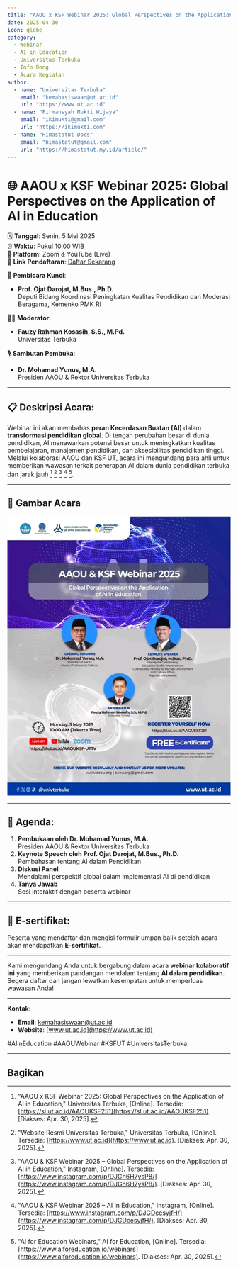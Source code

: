 ```yaml
---
title: "AAOU x KSF Webinar 2025: Global Perspectives on the Application of AI in Education"
date: 2025-04-30
icon: globe
category:
  - Webinar
  - AI in Education
  - Universitas Terbuka
  - Info Dong
  - Acara Kegiatan
author:
  - name: "Universitas Terbuka"
    email: "kemahasiswaan@ut.ac.id"
    url: "https://www.ut.ac.id"
  - name: "Firmansyah Mukti Wijaya"
    email: "ikimukti@gmail.com"
    url: "https://ikimukti.com"
  - name: "Himastatut Docs"
    email: "himastatut@gmail.com"
    url: "https://himastatut.my.id/article/"
---
```


# 🌐 AAOU x KSF Webinar 2025: Global Perspectives on the Application of AI in Education

🗓 **Tanggal**: Senin, 5 Mei 2025  
⏰ **Waktu**: Pukul 10.00 WIB  
📍 **Platform**: Zoom & YouTube (Live)  
🔗 **Link Pendaftaran**: [Daftar Sekarang](https://sl.ut.ac.id/AAOUKSF251)

🎤 **Pembicara Kunci**:  
- **Prof. Ojat Darojat, M.Bus., Ph.D.**  
  Deputi Bidang Koordinasi Peningkatan Kualitas Pendidikan dan Moderasi Beragama, Kemenko PMK RI

🧑‍💼 **Moderator**:  
- **Fauzy Rahman Kosasih, S.S., M.Pd.**  
  Universitas Terbuka

🎙 **Sambutan Pembuka**:  
- **Dr. Mohamad Yunus, M.A.**  
  Presiden AAOU & Rektor Universitas Terbuka

---

## 📋 Deskripsi Acara:
Webinar ini akan membahas **peran Kecerdasan Buatan (AI)** dalam **transformasi pendidikan global**. Di tengah perubahan besar di dunia pendidikan, AI menawarkan potensi besar untuk meningkatkan kualitas pembelajaran, manajemen pendidikan, dan aksesibilitas pendidikan tinggi. Melalui kolaborasi AAOU dan KSF UT, acara ini mengundang para ahli untuk memberikan wawasan terkait penerapan AI dalam dunia pendidikan terbuka dan jarak jauh [^1] [^2] [^3] [^4] [^5].

---

## 📸 Gambar Acara
![AAOU x KSF Webinar 2025](./2025-05-05-aaou-ksf-webinar/aaou-ksf-webinar-2025-poster.jpg)

---

## 📅 Agenda:
1. **Pembukaan oleh Dr. Mohamad Yunus, M.A.**  
   Presiden AAOU & Rektor Universitas Terbuka  
2. **Keynote Speech oleh Prof. Ojat Darojat, M.Bus., Ph.D.**  
   Pembahasan tentang AI dalam Pendidikan  
3. **Diskusi Panel**  
   Mendalami perspektif global dalam implementasi AI di pendidikan  
4. **Tanya Jawab**  
   Sesi interaktif dengan peserta webinar

---

## 🎁 E-sertifikat:
Peserta yang mendaftar dan mengisi formulir umpan balik setelah acara akan mendapatkan **E-sertifikat**.

---

Kami mengundang Anda untuk bergabung dalam acara **webinar kolaboratif ini** yang memberikan pandangan mendalam tentang **AI dalam pendidikan**. Segera daftar dan jangan lewatkan kesempatan untuk memperluas wawasan Anda!

---

**Kontak**:  
- **Email**: [kemahasiswaan@ut.ac.id](mailto:kemahasiswaan@ut.ac.id)  
- **Website**: [www.ut.ac.id](https://www.ut.ac.id)

#AIinEducation #AAOUWebinar #KSFUT #UniversitasTerbuka

---

[^1]: "AAOU x KSF Webinar 2025: Global Perspectives on the Application of AI in Education," Universitas Terbuka, [Online]. Tersedia: [https://sl.ut.ac.id/AAOUKSF251](https://sl.ut.ac.id/AAOUKSF251). [Diakses: Apr. 30, 2025].  
[^2]: "Website Resmi Universitas Terbuka," Universitas Terbuka, [Online]. Tersedia: [https://www.ut.ac.id](https://www.ut.ac.id). [Diakses: Apr. 30, 2025].  
[^3]: "AAOU & KSF Webinar 2025 – Global Perspectives on the Application of AI in Education," Instagram, [Online]. Tersedia: [https://www.instagram.com/p/DJGh6H7ysP8/](https://www.instagram.com/p/DJGh6H7ysP8/). [Diakses: Apr. 30, 2025].  
[^4]: "AAOU & KSF Webinar 2025 – AI in Education," Instagram, [Online]. Tersedia: [https://www.instagram.com/p/DJGDcesyjfH/](https://www.instagram.com/p/DJGDcesyjfH/). [Diakses: Apr. 30, 2025].  
[^5]: "AI for Education Webinars," AI for Education, [Online]. Tersedia: [https://www.aiforeducation.io/webinars](https://www.aiforeducation.io/webinars). [Diakses: Apr. 30, 2025].


## Bagikan
<Share colorful />
<GitContributors />
<GitChangelog />
